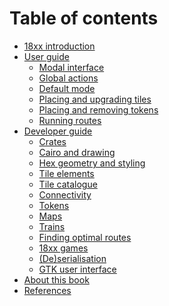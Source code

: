 # Table of contents

- [18xx introduction](./18xx_introduction.md)
- [User guide](./user_guide/index.md)
  - [Modal interface]()
  - [Global actions]()
  - [Default mode]()
  - [Placing and upgrading tiles]()
  - [Placing and removing tokens]()
  - [Running routes]()
- [Developer guide](./dev_guide/index.md)
  - [Crates]()
  - [Cairo and drawing]()
  - [Hex geometry and styling]()
  - [Tile elements]()
  - [Tile catalogue]()
  - [Connectivity]()
  - [Tokens]()
  - [Maps]()
  - [Trains]()
  - [Finding optimal routes](./dev_guide/routes.md)
  - [18xx games]()
  - [(De)serialisation]()
  - [GTK user interface]()
- [About this book](./about.md)
- [References]()

